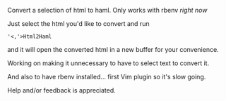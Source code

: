 Convert a selection of html to haml.  Only works with rbenv *right now*

Just select the html you'd like to convert and run

`'<,'>Html2Haml`

and it will open the converted html in a new buffer for your convenience.

Working on making it unnecessary to have to select text to convert it.

And also to have rbenv installed... first Vim plugin so it's slow going.  

Help and/or feedback is appreciated.
